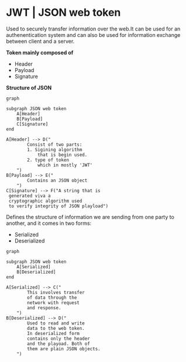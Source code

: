 # JWT | JSON web token

Used to securely transfer information over the web.It can be used for an authenentication system and can also be used for information exchange between client and a server.

**Token mainly composed of**
- Header
- Payload
- Signature


**Structure of JSON**
```mermaid
graph 

subgraph JSON web token 
    A[Header]
    B[Payload]
    C[Signature]
end

A[Header] --> D("
        Consist of two parts:
        1. Sigining algorithm
            that is begin used.
        2. type of token
            which in mostly 'JWT'
    ")
B[Payload] --> E("
        Contains an JSON object
    ")
C[Signature] --> F("A string that is
 generated viva a 
 cryptographic algorithm used 
 to verify integrity of JSON playload")
```

Defines the structure of information we are sending from one party to another, and it comes in two forms:
- Serialized
- Deserialized

```mermaid
graph 

subgraph JSON web token 
    A[Serialized]
    B[Deserialized]
end

A[Serialized] --> C("
        This involves transfer 
        of data through the 
        network with request 
        and response.
    ")
B[Deserialized] --> D("
        Used to read and write
        data to the web token.
        In deserialized form 
        contains only the header
        and the playoad. Both of 
        them are plain JSON objects.
    ")
```

